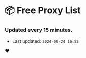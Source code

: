 # :package: Free Proxy List
### Updated every 15 minutes.

- Last updated: `2024-09-24 16:52`

:heart:
